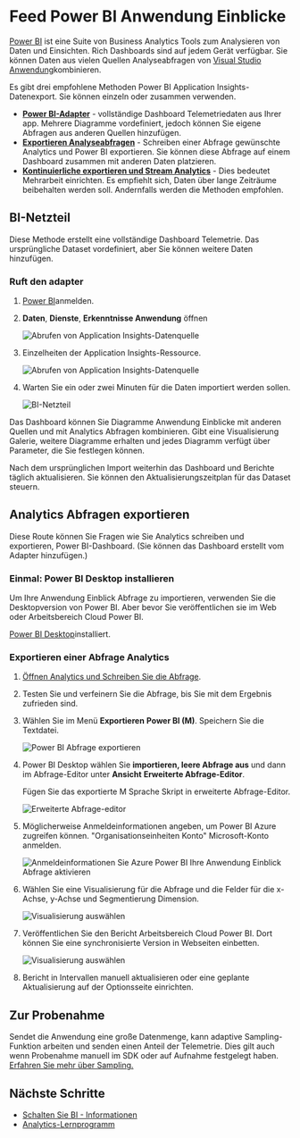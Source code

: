 <properties 
    pageTitle="Anwendung Einblicke in Power BI exportieren | Microsoft Azure" 
    description="Analytics Abfragen können in Power BI angezeigt werden." 
    services="application-insights" 
    documentationCenter=""
    authors="noamben" 
    manager="douge"/>

<tags 
    ms.service="application-insights" 
    ms.workload="tbd" 
    ms.tgt_pltfrm="ibiza" 
    ms.devlang="na" 
    ms.topic="article" 
    ms.date="10/18/2016" 
    ms.author="awills"/>

# <a name="feed-power-bi-from-application-insights"></a>Feed Power BI Anwendung Einblicke

[Power BI](http://www.powerbi.com/) ist eine Suite von Business Analytics Tools zum Analysieren von Daten und Einsichten. Rich Dashboards sind auf jedem Gerät verfügbar. Sie können Daten aus vielen Quellen Analyseabfragen von [Visual Studio Anwendung](app-insights-overview.md)kombinieren.

Es gibt drei empfohlene Methoden Power BI Application Insights-Datenexport. Sie können einzeln oder zusammen verwenden.

* [**Power BI-Adapter**](#power-pi-adapter) - vollständige Dashboard Telemetriedaten aus Ihrer app. Mehrere Diagramme vordefiniert, jedoch können Sie eigene Abfragen aus anderen Quellen hinzufügen.
* [**Exportieren Analyseabfragen**](#export-analytics-queries) - Schreiben einer Abfrage gewünschte Analytics und Power BI exportieren. Sie können diese Abfrage auf einem Dashboard zusammen mit anderen Daten platzieren.
* [**Kontinuierliche exportieren und Stream Analytics**](app-insights-export-stream-analytics.md) - Dies bedeutet Mehrarbeit einrichten. Es empfiehlt sich, Daten über lange Zeiträume beibehalten werden soll. Andernfalls werden die Methoden empfohlen.

## <a name="power-bi-adapter"></a>BI-Netzteil

Diese Methode erstellt eine vollständige Dashboard Telemetrie. Das ursprüngliche Dataset vordefiniert, aber Sie können weitere Daten hinzufügen.

### <a name="get-the-adapter"></a>Ruft den adapter

1. [Power BI](https://app.powerbi.com/)anmelden.
2. **Daten**, **Dienste**, **Erkenntnisse Anwendung** öffnen

    ![Abrufen von Application Insights-Datenquelle](./media/app-insights-export-power-bi/power-bi-adapter.png)

3. Einzelheiten der Application Insights-Ressource.

    ![Abrufen von Application Insights-Datenquelle](./media/app-insights-export-power-bi/azure-subscription-resource-group-name.png)

4. Warten Sie ein oder zwei Minuten für die Daten importiert werden sollen.

    ![BI-Netzteil](./media/app-insights-export-power-bi/010.png)


Das Dashboard können Sie Diagramme Anwendung Einblicke mit anderen Quellen und mit Analytics Abfragen kombinieren. Gibt eine Visualisierung Galerie, weitere Diagramme erhalten und jedes Diagramm verfügt über Parameter, die Sie festlegen können.

Nach dem ursprünglichen Import weiterhin das Dashboard und Berichte täglich aktualisieren. Sie können den Aktualisierungszeitplan für das Dataset steuern.


## <a name="export-analytics-queries"></a>Analytics Abfragen exportieren

Diese Route können Sie Fragen wie Sie Analytics schreiben und exportieren, Power BI-Dashboard. (Sie können das Dashboard erstellt vom Adapter hinzufügen.)

### <a name="one-time-install-power-bi-desktop"></a>Einmal: Power BI Desktop installieren

Um Ihre Anwendung Einblick Abfrage zu importieren, verwenden Sie die Desktopversion von Power BI. Aber bevor Sie veröffentlichen sie im Web oder Arbeitsbereich Cloud Power BI. 

[Power BI Desktop](https://powerbi.microsoft.com/en-us/desktop/)installiert.

### <a name="export-an-analytics-query"></a>Exportieren einer Abfrage Analytics

1. [Öffnen Analytics und Schreiben Sie die Abfrage](app-insights-analytics-tour.md).
2. Testen Sie und verfeinern Sie die Abfrage, bis Sie mit dem Ergebnis zufrieden sind.
3. Wählen Sie im Menü **Exportieren** **Power BI (M)**. Speichern Sie die Textdatei.

    ![Power BI Abfrage exportieren](./media/app-insights-export-power-bi/analytics-export-power-bi.png)
4. Power BI Desktop wählen Sie **importieren, leere Abfrage aus** und dann im Abfrage-Editor unter **Ansicht** **Erweiterte Abfrage-Editor**.


    Fügen Sie das exportierte M Sprache Skript in erweiterte Abfrage-Editor.

    ![Erweiterte Abfrage-editor](./media/app-insights-export-power-bi/power-bi-import-analytics-query.png)

5. Möglicherweise Anmeldeinformationen angeben, um Power BI Azure zugreifen können. "Organisationseinheiten Konto" Microsoft-Konto anmelden.

    ![Anmeldeinformationen Sie Azure Power BI Ihre Anwendung Einblick Abfrage aktivieren](./media/app-insights-export-power-bi/power-bi-import-sign-in.png)

6. Wählen Sie eine Visualisierung für die Abfrage und die Felder für die x-Achse, y-Achse und Segmentierung Dimension.

    ![Visualisierung auswählen](./media/app-insights-export-power-bi/power-bi-analytics-visualize.png)

7. Veröffentlichen Sie den Bericht Arbeitsbereich Cloud Power BI. Dort können Sie eine synchronisierte Version in Webseiten einbetten.

    ![Visualisierung auswählen](./media/app-insights-export-power-bi/publish-power-bi.png)
 
8. Bericht in Intervallen manuell aktualisieren oder eine geplante Aktualisierung auf der Optionsseite einrichten.


## <a name="about-sampling"></a>Zur Probenahme

Sendet die Anwendung eine große Datenmenge, kann adaptive Sampling-Funktion arbeiten und senden einen Anteil der Telemetrie. Dies gilt auch wenn Probenahme manuell im SDK oder auf Aufnahme festgelegt haben. [Erfahren Sie mehr über Sampling.](app-insights-sampling.md)
 

## <a name="next-steps"></a>Nächste Schritte

* [Schalten Sie BI - Informationen](http://www.powerbi.com/learning/)
* [Analytics-Lernprogramm](app-insights-analytics-tour.md)
